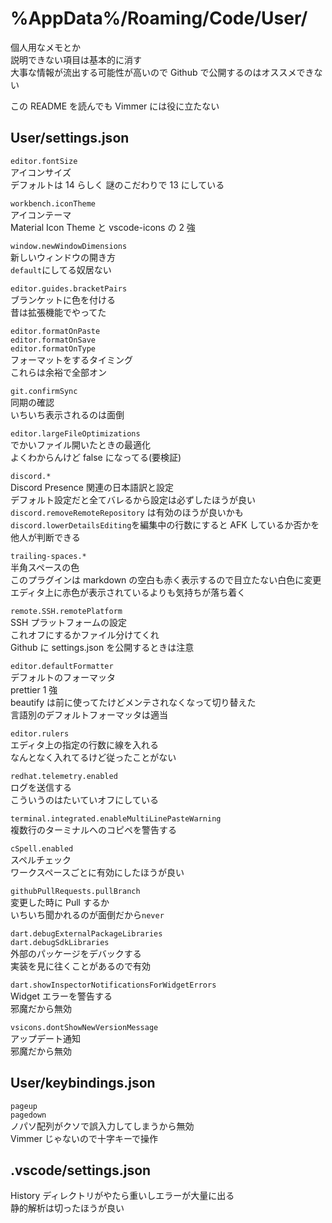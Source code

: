 # %AppData%/Roaming/Code/User/

個人用なメモとか  
説明できない項目は基本的に消す  
大事な情報が流出する可能性が高いので Github で公開するのはオススメできない

この README を読んでも Vimmer には役に立たない

## User/settings.json

`editor.fontSize`  
アイコンサイズ  
デフォルトは 14 らしく 謎のこだわりで 13 にしている

`workbench.iconTheme`  
アイコンテーマ  
Material Icon Theme と vscode-icons の 2 強

`window.newWindowDimensions`  
新しいウィンドウの開き方  
`default`にしてる奴居ない

`editor.guides.bracketPairs`  
ブランケットに色を付ける  
昔は拡張機能でやってた

`editor.formatOnPaste`  
`editor.formatOnSave`  
`editor.formatOnType`  
フォーマットをするタイミング  
これらは余裕で全部オン

`git.confirmSync`  
同期の確認  
いちいち表示されるのは面倒

`editor.largeFileOptimizations`  
でかいファイル開いたときの最適化  
よくわからんけど false になってる(要検証)

`discord.*`  
Discord Presence 関連の日本語訳と設定  
デフォルト設定だと全てバレるから設定は必ずしたほうが良い  
`discord.removeRemoteRepository` は有効のほうが良いかも  
`discord.lowerDetailsEditing`を編集中の行数にすると AFK しているか否かを他人が判断できる

`trailing-spaces.*`  
半角スペースの色  
このプラグインは markdown の空白も赤く表示するので目立たない白色に変更  
エディタ上に赤色が表示されているよりも気持ちが落ち着く

`remote.SSH.remotePlatform`  
SSH プラットフォームの設定  
これオフにするかファイル分けてくれ  
Github に settings.json を公開するときは注意

`editor.defaultFormatter`  
デフォルトのフォーマッタ  
prettier 1 強  
beautify は前に使ってたけどメンテされなくなって切り替えた  
言語別のデフォルトフォーマッタは適当

`editor.rulers`  
エディタ上の指定の行数に線を入れる  
なんとなく入れてるけど従ったことがない

`redhat.telemetry.enabled`  
ログを送信する  
こういうのはたいていオフにしている

`terminal.integrated.enableMultiLinePasteWarning`  
複数行のターミナルへのコピペを警告する

`cSpell.enabled`  
スペルチェック  
ワークスペースごとに有効にしたほうが良い

`githubPullRequests.pullBranch`  
変更した時に Pull するか  
いちいち聞かれるのが面倒だから`never`

`dart.debugExternalPackageLibraries`  
`dart.debugSdkLibraries`  
外部のパッケージをデバックする  
実装を見に往くことがあるので有効

`dart.showInspectorNotificationsForWidgetErrors`  
Widget エラーを警告する  
邪魔だから無効

`vsicons.dontShowNewVersionMessage`  
アップデート通知  
邪魔だから無効

## User/keybindings.json

`pageup`  
`pagedown`  
ノパソ配列がクソで誤入力してしまうから無効  
Vimmer じゃないので十字キーで操作

## .vscode/settings.json

History ディレクトリがやたら重いしエラーが大量に出る  
静的解析は切ったほうが良い
